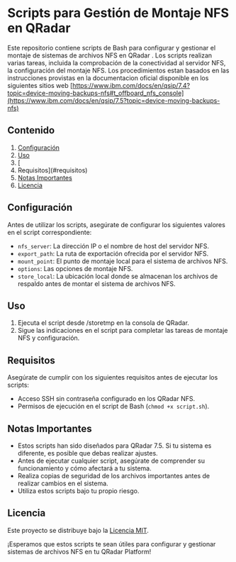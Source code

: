 # Scripts para Gestión de Montaje NFS en QRadar

Este repositorio contiene scripts de Bash para configurar y gestionar el montaje de sistemas de archivos NFS en QRadar . Los scripts realizan varias tareas, incluida la comprobación de la conectividad al servidor NFS, la configuración del montaje NFS.
Los procedimientos estan basados en las instrucciones provistas en la documentacion oficial disponible en los siguientes sitios web
[https://www.ibm.com/docs/en/qsip/7.4?topic=device-moving-backups-nfs#t_offboard_nfs_console](https://www.ibm.com/docs/en/qsip/7.5?topic=device-moving-backups-nfs)



## Contenido

1. [Configuración](#configuración)
2. [Uso](#uso)
3. [
4. Requisitos](#requisitos)
5. [Notas Importantes](#notas-importantes)
6. [Licencia](#licencia)

## Configuración

Antes de utilizar los scripts, asegúrate de configurar los siguientes valores en el script correspondiente:

- `nfs_server`: La dirección IP o el nombre de host del servidor NFS.
- `export_path`: La ruta de exportación ofrecida por el servidor NFS.
- `mount_point`: El punto de montaje local para el sistema de archivos NFS.
- `options`: Las opciones de montaje NFS.
- `store_local`: La ubicación local donde se almacenan los archivos de respaldo antes de montar el sistema de archivos NFS.

## Uso

1. Ejecuta el script desde /storetmp en la consola de QRadar.
2. Sigue las indicaciones en el script para completar las tareas de montaje NFS y configuración.

## Requisitos

Asegúrate de cumplir con los siguientes requisitos antes de ejecutar los scripts:

- Acceso SSH sin contraseña configurado en los QRadar NFS.
- Permisos de ejecución en el script de Bash (`chmod +x script.sh`).

## Notas Importantes

- Estos scripts han sido diseñados para QRadar 7.5. Si tu sistema es diferente, es posible que debas realizar ajustes.
- Antes de ejecutar cualquier script, asegúrate de comprender su funcionamiento y cómo afectará a tu sistema.
- Realiza copias de seguridad de los archivos importantes antes de realizar cambios en el sistema.
- Utiliza estos scripts bajo tu propio riesgo.

## Licencia

Este proyecto se distribuye bajo la [Licencia MIT](LICENSE).

¡Esperamos que estos scripts te sean útiles para configurar y gestionar sistemas de archivos NFS en tu QRadar Platform!
